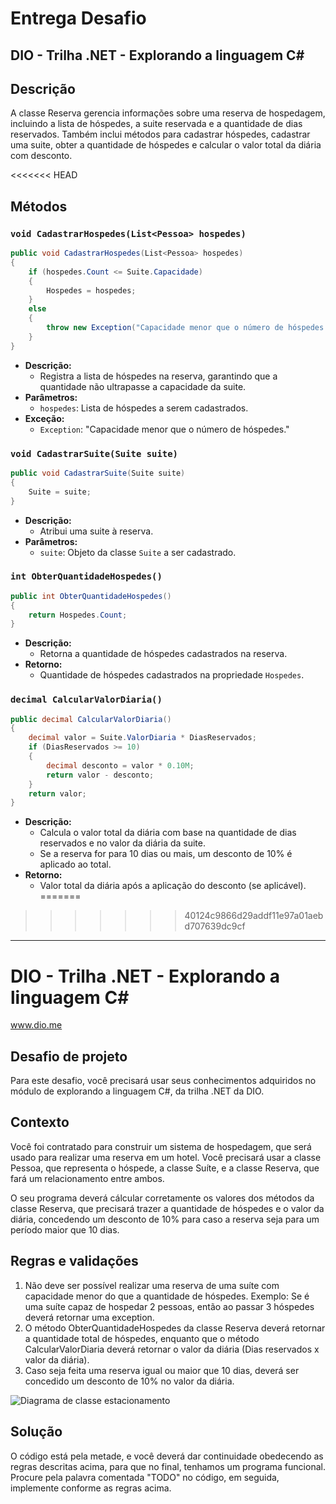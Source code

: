 # Entrega Desafio
## DIO - Trilha .NET - Explorando a linguagem C#
## Descrição
A classe Reserva gerencia informações sobre uma reserva de hospedagem, incluindo a lista de hóspedes, a suite reservada e a quantidade de dias reservados. Também inclui métodos para cadastrar hóspedes, cadastrar uma suite, obter a quantidade de hóspedes e calcular o valor total da diária com desconto.

<<<<<<< HEAD
## Métodos

### `void CadastrarHospedes(List<Pessoa> hospedes)`
```csharp
public void CadastrarHospedes(List<Pessoa> hospedes)
{
    if (hospedes.Count <= Suite.Capacidade)
    {
        Hospedes = hospedes;
    }
    else
    {
        throw new Exception("Capacidade menor que o número de hóspedes.");
    }
}
```
- **Descrição:**
  - Registra a lista de hóspedes na reserva, garantindo que a quantidade não ultrapasse a capacidade da suite.
- **Parâmetros:**
  - `hospedes`: Lista de hóspedes a serem cadastrados.
- **Exceção:**
  - `Exception`: "Capacidade menor que o número de hóspedes."

### `void CadastrarSuite(Suite suite)`
```csharp
public void CadastrarSuite(Suite suite)
{
    Suite = suite;
}
```
- **Descrição:**
  - Atribui uma suite à reserva.
- **Parâmetros:**
  - `suite`: Objeto da classe `Suite` a ser cadastrado.

### `int ObterQuantidadeHospedes()`
```csharp
public int ObterQuantidadeHospedes()
{
    return Hospedes.Count;
}
```
- **Descrição:**
  - Retorna a quantidade de hóspedes cadastrados na reserva.
- **Retorno:**
  - Quantidade de hóspedes cadastrados na propriedade `Hospedes`.

### `decimal CalcularValorDiaria()`
```csharp
public decimal CalcularValorDiaria()
{
    decimal valor = Suite.ValorDiaria * DiasReservados;
    if (DiasReservados >= 10)
    {
        decimal desconto = valor * 0.10M;
        return valor - desconto;
    }
    return valor;
}
```
- **Descrição:**
  - Calcula o valor total da diária com base na quantidade de dias reservados e no valor da diária da suite.
  - Se a reserva for para 10 dias ou mais, um desconto de 10% é aplicado ao total.
- **Retorno:**
  - Valor total da diária após a aplicação do desconto (se aplicável).
=======

>>>>>>> 40124c9866d29addf11e97a01aebd707639dc9cf

---
# DIO - Trilha .NET - Explorando a linguagem C#
www.dio.me

## Desafio de projeto
Para este desafio, você precisará usar seus conhecimentos adquiridos no módulo de explorando a linguagem C#, da trilha .NET da DIO.

## Contexto
Você foi contratado para construir um sistema de hospedagem, que será usado para realizar uma reserva em um hotel. Você precisará usar a classe Pessoa, que representa o hóspede, a classe Suíte, e a classe Reserva, que fará um relacionamento entre ambos.

O seu programa deverá cálcular corretamente os valores dos métodos da classe Reserva, que precisará trazer a quantidade de hóspedes e o valor da diária, concedendo um desconto de 10% para caso a reserva seja para um período maior que 10 dias.

## Regras e validações
1. Não deve ser possível realizar uma reserva de uma suíte com capacidade menor do que a quantidade de hóspedes. Exemplo: Se é uma suíte capaz de hospedar 2 pessoas, então ao passar 3 hóspedes deverá retornar uma exception.
2. O método ObterQuantidadeHospedes da classe Reserva deverá retornar a quantidade total de hóspedes, enquanto que o método CalcularValorDiaria deverá retornar o valor da diária (Dias reservados x valor da diária).
3. Caso seja feita uma reserva igual ou maior que 10 dias, deverá ser concedido um desconto de 10% no valor da diária.


![Diagrama de classe estacionamento](diagrama_classe_hotel.png)

## Solução
O código está pela metade, e você deverá dar continuidade obedecendo as regras descritas acima, para que no final, tenhamos um programa funcional. Procure pela palavra comentada "TODO" no código, em seguida, implemente conforme as regras acima.
